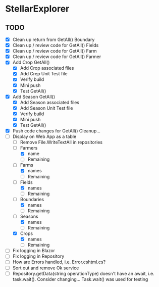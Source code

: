 # StellarExplorer

## TODO

- [x] Clean up return from GetAll() Boundary
- [x] Clean up / review code for GetAll() Fields
- [x] Clean up / review code for GetAll() Farm
- [x] Clean up / review code for GetAll() Farmer
- [x] Add Crop GetAll()
  - [x] Add Crop associated files
  - [x] Add Crep Unit Test file
  - [x] Verify build
  - [x] Mini push
  - [x] Test GetAll()
- [x] Add Season GetAll()
  - [x] Add Season associated files
  - [x] Add Season Unit Test file
  - [x] Verify build
  - [x] Mini push
  - [x] Test GetAll()
- [x] Push code changes for GetAll() Cleanup...
- [ ] Display on Web App as a table
  - [ ] Remove File.WriteTextAll in repositories
  - [ ] Farmers
    - [x] name
    - [ ] Remaining
  - [ ] Farms
    - [x] names
    - [ ] Remaining
  - [ ] Fields
    - [x] names
    - [ ] Remaining
  - [ ] Boundaries
    - [x] names
    - [ ] Remaining
  - [ ] Seasons
    - [x] names
    - [ ] Remaining
  - [x] Crops
    - [x] names
    - [ ] Remaining
- [ ] Fix logging in Blazor
- [ ] Fix logging in Repository
- [ ] How are Errors handled, i.e. Error.cshtml.cs?
- [ ] Sort out and remove Ok service
- [ ] Repository.getData(string operationType) doesn't have an await, i.e. task.wait().  Consider changing... Task.wait() was used for testing